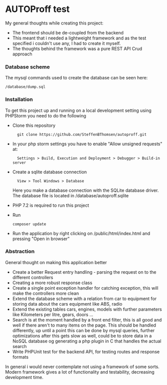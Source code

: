 # AUTOProff test

My general thoughts while creating this project:

- The frontend should be de-coupled from the backend
- This meant that i needed a lightweight framework and as the test specified i couldn't use any, I had to create it myself.
- The thoughts behind the framework was a pure REST API Crud approach

### Database scheme

The mysql commands used to create the database can be seen here:

```
/database/dump.sql
```

### Installation

To get this project up and running on a local development setting using PHPStorm you need to do the following

- Clone this repository

  ```
    git clone https://github.com/SteffenBThomsen/autoproff.git
  ```
  
- In your php storm settings you have to enable "Allow unsigned requests" at:

  ```
    Settings > Build, Execution and Deployment > Debugger > Build-in server
  ```
  
- Create a sqlite database connection 

  ```
    View > Tool Windows > Database
  ```
  
  Here you make a database connection with the SQLite database driver.
  The database file is located in /database/autoproff.sqlite
  
- PHP 7.2 is required to run this project

- Run

  ```
  composer update
  ```
  
- Run the application by right clicking on /public/html/index.html and pressing "Open in browser"

### Abstraction

General thought on making this application better

- Create a better Request entry handling - parsing the request on to the different controllers
- Creating a more robust response class
- Create a single point exception handler for catching exception, this will make the controllers more clean
- Extend the database scheme with a relation from car to equipment for storing data about the cars equipment like ABS, radio
- Extend the existing tables cars, engines, models with further parameters like Kilometers per litre, gears, doors ...
- Search is at the moment handled by a front end filter, this is all good and well if there aren't to many items on the page.
  This should be handled differently, up until a point this can be done by mysql queries, further optimizations after this gets slow as well, could be to store data in a NoSQL database og generating a php plugin in C that handles the actual search
- Write PHPUnit test for the backend API, for testing routes and response formats 

In general i would never contemplate not using a framework of some sorts. Modern framework gives a lot of functionality and testability, decreasing development time.
